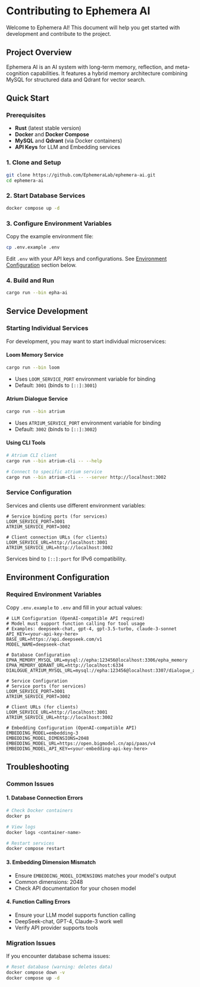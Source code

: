 # Contributing to Ephemera AI

Welcome to Ephemera AI! This document will help you get started with development and contribute to the project.

## Project Overview

Ephemera AI is an AI system with long-term memory, reflection, and meta-cognition capabilities. It features a hybrid memory architecture combining MySQL for structured data and Qdrant for vector search.

## Quick Start

### Prerequisites

- **Rust** (latest stable version)
- **Docker** and **Docker Compose**
- **MySQL** and **Qdrant** (via Docker containers)
- **API Keys** for LLM and Embedding services

### 1. Clone and Setup

```bash
git clone https://github.com/EphemeraLab/ephemera-ai.git
cd ephemera-ai
```

### 2. Start Database Services

```bash
docker compose up -d
```

### 3. Configure Environment Variables

Copy the example environment file:
```bash
cp .env.example .env
```

Edit `.env` with your API keys and configurations. See [Environment Configuration](#environment-configuration) section below.

### 4. Build and Run

```bash
cargo run --bin epha-ai
```

## Service Development

### Starting Individual Services

For development, you may want to start individual microservices:

#### Loom Memory Service
```bash
cargo run --bin loom
```
- Uses `LOOM_SERVICE_PORT` environment variable for binding
- Default: `3001` (binds to `[::]:3001`)

#### Atrium Dialogue Service
```bash
cargo run --bin atrium
```
- Uses `ATRIUM_SERVICE_PORT` environment variable for binding
- Default: `3002` (binds to `[::]:3002`)

#### Using CLI Tools
```bash
# Atrium CLI client
cargo run --bin atrium-cli -- --help

# Connect to specific atrium service
cargo run --bin atrium-cli -- --server http://localhost:3002
```

### Service Configuration

Services and clients use different environment variables:

```env
# Service binding ports (for services)
LOOM_SERVICE_PORT=3001
ATRIUM_SERVICE_PORT=3002

# Client connection URLs (for clients)
LOOM_SERVICE_URL=http://localhost:3001
ATRIUM_SERVICE_URL=http://localhost:3002
```

Services bind to `[::]:port` for IPv6 compatibility.

## Environment Configuration

### Required Environment Variables

Copy `.env.example` to `.env` and fill in your actual values:

```env
# LLM Configuration (OpenAI-compatible API required)
# Model must support function calling for tool usage
# Examples: deepseek-chat, gpt-4, gpt-3.5-turbo, claude-3-sonnet
API_KEY=<your-api-key-here>
BASE_URL=https://api.deepseek.com/v1
MODEL_NAME=deepseek-chat

# Database Configuration
EPHA_MEMORY_MYSQL_URL=mysql://epha:123456@localhost:3306/epha_memory
EPHA_MEMORY_QDRANT_URL=http://localhost:6334
DIALOGUE_ATRIUM_MYSQL_URL=mysql://epha:123456@localhost:3307/dialogue_atrium

# Service Configuration
# Service ports (for services)
LOOM_SERVICE_PORT=3001
ATRIUM_SERVICE_PORT=3002

# Client URLs (for clients)
LOOM_SERVICE_URL=http://localhost:3001
ATRIUM_SERVICE_URL=http://localhost:3002

# Embedding Configuration (OpenAI-compatible API)
EMBEDDING_MODEL=embedding-3
EMBEDDING_MODEL_DIMENSIONS=2048
EMBEDDING_MODEL_URL=https://open.bigmodel.cn/api/paas/v4
EMBEDDING_MODEL_API_KEY=<your-embedding-api-key-here>
```

## Troubleshooting

### Common Issues

#### 1. Database Connection Errors
```bash
# Check Docker containers
docker ps

# View logs
docker logs <container-name>

# Restart services
docker compose restart
```

#### 3. Embedding Dimension Mismatch
- Ensure `EMBEDDING_MODEL_DIMENSIONS` matches your model's output
- Common dimensions: 2048
- Check API documentation for your chosen model

#### 4. Function Calling Errors
- Ensure your LLM model supports function calling
- DeepSeek-chat, GPT-4, Claude-3 work well
- Verify API provider supports tools

### Migration Issues

If you encounter database schema issues:

```bash
# Reset database (warning: deletes data)
docker compose down -v
docker compose up -d
```